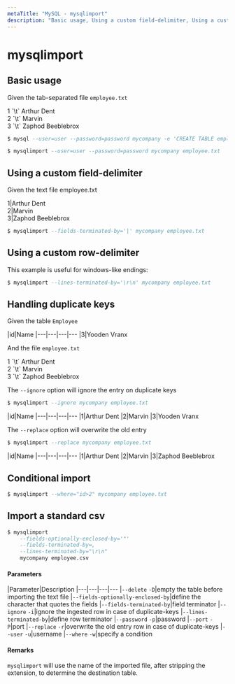 ```yaml
---
metaTitle: "MySQL - mysqlimport"
description: "Basic usage, Using a custom field-delimiter, Using a custom row-delimiter, Handling duplicate keys, Conditional import, Import a standard csv"
---
```


# mysqlimport



## Basic usage


Given the tab-separated file `employee.txt`

> 
<p>1 `\t` Arthur Dent<br/>
2 `\t` Marvin<br/>
3 `\t` Zaphod Beeblebrox<br/></p>


```sql
$ mysql --user=user --password=password mycompany -e 'CREATE TABLE employee(id INT, name VARCHAR(100), PRIMARY KEY (id))'

$ mysqlimport --user=user --password=password mycompany employee.txt

```



## Using a custom field-delimiter


Given the text file employee.txt

> 
<p>1|Arthur Dent<br/>
2|Marvin<br/>
3|Zaphod Beeblebrox<br/></p>


```sql
$ mysqlimport --fields-terminated-by='|' mycompany employee.txt

```



## Using a custom row-delimiter


This example is useful for windows-like endings:

```sql
$ mysqlimport --lines-terminated-by='\r\n' mycompany employee.txt

```



## Handling duplicate keys


Given the table `Employee`

|id|Name
|---|---|---|---
|3|Yooden Vranx

And the file `employee.txt`

> 
<p>1 `\t` Arthur Dent<br/>
2 `\t` Marvin<br/>
3 `\t` Zaphod Beeblebrox<br/></p>


The `--ignore` option will ignore the entry on duplicate keys

```sql
$ mysqlimport --ignore mycompany employee.txt

```

|id|Name
|---|---|---|---
|1|Arthur Dent
|2|Marvin
|3|Yooden Vranx

The `--replace` option will overwrite the old entry

```sql
$ mysqlimport --replace mycompany employee.txt

```

|id|Name
|---|---|---|---
|1|Arthur Dent
|2|Marvin
|3|Zaphod Beeblebrox



## Conditional import


```sql
$ mysqlimport --where="id>2" mycompany employee.txt

```



## Import a standard csv


```sql
$ mysqlimport
    --fields-optionally-enclosed-by='"'
    --fields-terminated-by=,
    --lines-terminated-by="\r\n"
    mycompany employee.csv

```



#### Parameters


|Parameter|Description
|---|---|---|---
|`--delete` `-D`|empty the table before importing the text file
|`--fields-optionally-enclosed-by`|define the character that quotes the fields
|`--fields-terminated-by`|field terminator
|`--ignore` `-i`|ignore the ingested row in case of duplicate-keys
|`--lines-terminated-by`|define row terminator
|`--password` `-p`|password
|`--port` `-P`|port
|`--replace` `-r`|overwrite the old entry row in case of duplicate-keys
|`--user` `-u`|username
|`--where` `-w`|specify a condition



#### Remarks


`mysqlimport` will use the name of the imported file, after stripping the extension, to determine the destination table.

